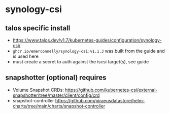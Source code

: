 # synology-csi

## talos specific install

- <https://www.talos.dev/v1.7/kubernetes-guides/configuration/synology-csi/>
- `ghcr.io/emerconnelly/synology-csi:v1.1.3` was built from the guide and is used here
- must create a secret to auth against the iscsi target(s), see guide

## snapshotter (optional) requires

- Volume Snapshot CRDs: <https://github.com/kubernetes-csi/external-snapshotter/tree/master/client/config/crd>
- snapshot-controller  <https://github.com/piraeusdatastore/helm-charts/tree/main/charts/snapshot-controller>
